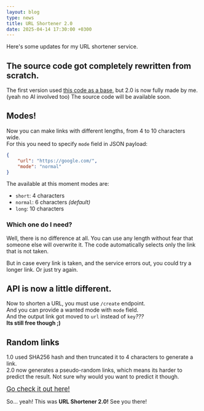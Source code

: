 ```yaml
---
layout: blog
type: news
title: URL Shortener 2.0
date: 2025-04-14 17:30:00 +0300
---
```

Here's some updates for my URL shortener service.

## The source code got completely rewritten from scratch.
The first version used [this code as a base](https://github.com/xyTom/Url-Shorten-Worker/), but 2.0 is now fully made by me. (yeah no AI involved too)
The source code will be available soon.

## Modes!
Now you can make links with different lengths, from 4 to 10 characters wide.\
For this you need to specify `mode` field in JSON payload:
```json
{
    "url": "https://google.com/",
    "mode": "normal"
}
```
The available at this moment modes are:
- `short`: 4 characters
- `normal`: 6 characters *(default)*
- `long`: 10 characters

### Which one do I need?
Well, there is no difference at all. You can use any length without fear that someone else will overwrite it. The code automatically selects only the link that is not taken.

But in case every link is taken, and the service errors out, you could try a longer link. Or just try again.

## API is now a little different.
Now to shorten a URL, you must use `/create` endpoint.\
And you can provide a wanted mode with `mode` field.\
And the output link got moved to `url` instead of `key`*???*\
**Its still free though ;)**

## Random links
1.0 used SHA256 hash and then truncated it to 4 characters to generate a link.\
2.0 now generates a pseudo-random links, which means its harder to predict the result. Not sure why would you want to predict it though.

<a href="/url-shortener/" style="font-size:larger">Go check it out here!</a>

So... yeah! This was **URL Shortener 2.0!** See you there!
